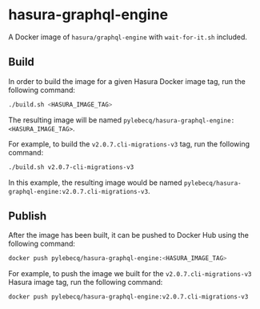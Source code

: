 # hasura-graphql-engine

A Docker image of `hasura/graphql-engine` with `wait-for-it.sh` included.

## Build

In order to build the image for a given Hasura Docker image tag, run
the following command:

```bash
./build.sh <HASURA_IMAGE_TAG>
```

The resulting image will be named
`pylebecq/hasura-graphql-engine:<HASURA_IMAGE_TAG>`.

For example, to build the `v2.0.7.cli-migrations-v3` tag, run the following
command:

```bash
./build.sh v2.0.7-cli-migrations-v3
```

In this example, the resulting image would be named
`pylebecq/hasura-graphql-engine:v2.0.7.cli-migrations-v3`.

## Publish

After the image has been built, it can be pushed to Docker Hub using the
following command:

```bash
docker push pylebecq/hasura-graphql-engine:<HASURA_IMAGE_TAG>
```

For example, to push the image we built for the `v2.0.7.cli-migrations-v3`
Hasura image tag, run the following command:

```bash
docker push pylebecq/hasura-graphql-engine:v2.0.7.cli-migrations-v3
```
